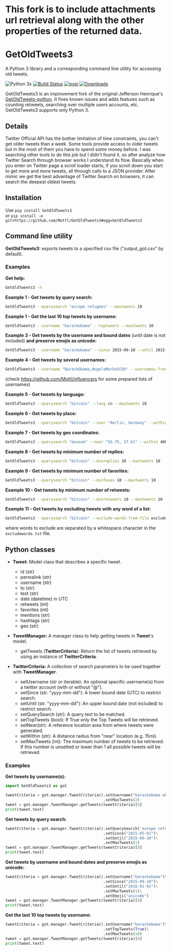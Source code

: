 # This fork is to include attachments url retrieval along with the other properties of the returned data. 


# GetOldTweets3
A Python 3 library and a corresponding command line utility for accessing old tweets.

![Python 3x](https://img.shields.io/badge/python-3.x-blue.svg)
[![Build Status](https://travis-ci.org/Mottl/GetOldTweets3.svg?branch=master)](https://travis-ci.org/Mottl/GetOldTweets3)
[![pypi](https://img.shields.io/pypi/v/GetOldTweets3.svg)](https://pypi.org/project/GetOldTweets3/)
[![Downloads](https://pepy.tech/badge/getoldtweets3)](https://pepy.tech/project/getoldtweets3)

GetOldTweets3 is an improvement fork of the original Jefferson Henrique's [GetOldTweets-python](https://github.com/Jefferson-Henrique/GetOldTweets-python). It fixes known issues and adds features such as counting retweets, searching over multiple users accounts, etc. GetOldTweets3 supports only Python 3.

## Details
Twitter Official API has the bother limitation of time constraints, you can't get older tweets than a week. Some tools provide access to older tweets but in the most of them you have to spend some money before.
I was searching other tools to do this job but I didn't found it, so after analyze how Twitter Search through browser works I understand its flow. Basically when you enter on Twitter page a scroll loader starts, if you scroll down you start to get more and more tweets, all through calls to a JSON provider. After mimic we get the best advantage of Twitter Search on browsers, it can search the deepest oldest tweets.

## Installation
Use `pip install GetOldTweets3`  
or `pip install -e git+https://github.com/Mottl/GetOldTweets3#egg=GetOldTweets3`

## Command line utility
**GetOldTweets3:** exports tweets to a specified csv file ("output_got.csv" by default).

### Examples
**Get help:**
``` bash
GetOldTweets3 -h
``` 

**Example 1 - Get tweets by query search:**
```bash
GetOldTweets3 --querysearch "europe refugees" --maxtweets 10
```

**Example 1 - Get the last 10 top tweets by username:**
```bash
GetOldTweets3 --username "barackobama" --toptweets --maxtweets 10
```

**Example 3 - Get tweets by the username and bound dates** (until date is not included) **and preserve emojis as unicode:**
```bash
GetOldTweets3 --username "barackobama" --since 2015-09-10 --until 2015-09-12 --maxtweets 10 --emoji unicode
```

**Example 4 - Get tweets by several usernames:**
```bash
GetOldTweets3 --username "BarackObama,AngelaMerkeICDU" --usernames-from-file userlist.txt --maxtweets 10
```
(check https://github.com/Mottl/influencers for some prepared lists of usernames)

**Example 5 - Get tweets by language:**
```bash
GetOldTweets3 --querysearch "bitcoin" --lang cn --maxtweets 10
```

**Example 6 - Get tweets by place:**
```bash
GetOldTweets3 --querysearch "bitcoin" --near "Berlin, Germany" --within 25km --maxtweets 10
```

**Example 7 - Get tweets by geo coordinates:**
```bash
GetOldTweets3 --querysearch "museum" --near "55.75, 37.61" --within 40km --maxtweets 10
```

**Example 8 - Get tweets by minimum number of replies:**
```bash
GetOldTweets3 --querysearch "bitcoin" --minreplies 10 --maxtweets 10
```

**Example 9 - Get tweets by minimum number of favorites:**
```bash
GetOldTweets3 --querysearch "bitcoin" --minfaves 10 --maxtweets 10
```

**Example 10 - Get tweets by minimum number of retweets:**
```bash
GetOldTweets3 --querysearch "bitcoin" --minretweets 10 --maxtweets 10
```

**Example 11 - Get tweets by excluding tweets with any word of a list:**
```bash
GetOldTweets3 --querysearch "bitcoin" --exclude-words-from-file excludewords.txt --maxtweets 10
```

where words to exclude are separated by a whitespace character in the `excludewords.txt` file.

## Python classes
- **Tweet:** Model class that describes a specific tweet.
  - id (str)
  - permalink (str)
  - username (str)
  - to (str)
  - text (str)
  - date (datetime) in UTC
  - retweets (int)
  - favorites (int)
  - mentions (str)
  - hashtags (str)
  - geo (str)

- **TweetManager:** A manager class to help getting tweets in **Tweet**'s model.
  - getTweets (**TwitterCriteria**): Return the list of tweets retrieved by using an instance of **TwitterCriteria**. 

- **TwitterCriteria:** A collection of search parameters to be used together with **TweetManager**.
  - setUsername (str or iterable): An optional specific username(s) from a twitter account (with or without "@").
  - setSince (str. "yyyy-mm-dd"): A lower bound date (UTC) to restrict search.
  - setUntil (str. "yyyy-mm-dd"): An upper bound date (not included) to restrict search.
  - setQuerySearch (str): A query text to be matched.
  - setTopTweets (bool): If True only the Top Tweets will be retrieved.
  - setNear(str): A reference location area from where tweets were generated.
  - setWithin (str): A distance radius from "near" location (e.g. 15mi).
  - setMaxTweets (int): The maximum number of tweets to be retrieved. If this number is unsetted or lower than 1 all possible tweets will be retrieved.
  
### Examples
**Get tweets by username(s):**
``` python
import GetOldTweets3 as got

tweetCriteria = got.manager.TweetCriteria().setUsername("barackobama whitehouse")\
                                           .setMaxTweets(2)
tweet = got.manager.TweetManager.getTweets(tweetCriteria)[0]
print(tweet.text)
```

**Get tweets by query search:**
``` python
tweetCriteria = got.manager.TweetCriteria().setQuerySearch('europe refugees')\
                                           .setSince("2015-05-01")\
                                           .setUntil("2015-09-30")\
                                           .setMaxTweets(1)
tweet = got.manager.TweetManager.getTweets(tweetCriteria)[0]
print(tweet.text)
```

**Get tweets by username and bound dates and preserve emojis as unicode:**
``` python
tweetCriteria = got.manager.TweetCriteria().setUsername("barackobama")\
                                           .setSince("2015-09-10")\
                                           .setUntil("2016-01-01")\
                                           .setMaxTweets(1)\
                                           .setEmoji("unicode")
tweet = got.manager.TweetManager.getTweets(tweetCriteria)[0]
print(tweet.text)
```

**Get the last 10 top tweets by username:**
``` python
tweetCriteria = got.manager.TweetCriteria().setUsername("barackobama")\
                                           .setTopTweets(True)\
                                           .setMaxTweets(10)
tweet = got.manager.TweetManager.getTweets(tweetCriteria)[0]
print(tweet.text)
```
